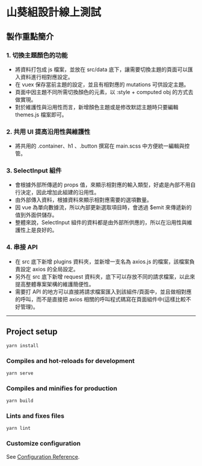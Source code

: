 # 山葵組設計線上測試

## 製作重點簡介
### 1. 切換主題顏色的功能
- 將資料打包成 js 檔案，並放在 src/data 底下，讓需要切換主題的頁面可以匯入資料進行相對應設定。
- 在 vuex 保存當前主題的設定，並且有相對應的 mutations 可供設定主題。
- 頁面中因主題不同所需切換顏色的元素，以 :style + computed obj 的方式去做實現。
- 對於維護性與沿用性而言，新增顏色主題或是修改默認主題時只要編輯 themes.js 檔案即可。

### 2. 共用 UI 提高沿用性與維護性 
- 將共用的 .container、h1 、.button 撰寫在 main.scss 中方便統一編輯與控管。

### 3. SelectInput 組件
- 會根據外部所傳遞的 props 值，來顯示相對應的輸入類型，好處是內部不用自行決定，因此增加此組建的沿用性。
- 由外部傳入資料，根據資料來顯示相對應需要的選項數量。
- 因 vue 為單向數據流，所以內部更新選取項目時，會透過 $emit 來傳遞新的值到外面供儲存。
- 整體來說，SelectInput 組件的資料都是由外部所供應的，所以在沿用性與維護性上是良好的。

### 4. 串接 API
- 在 src 底下新增 plugins 資料夾，並新增一支名為 axios.js 的檔案，該檔案負責設定 axios 的全局設定。
- 另外在 src 底下新增 request 資料夾，底下可以存放不同的請求檔案，以此來提高整體專案架構的維護簡便性。
- 需要打 API 的地方可以直接將請求檔案匯入到該組件/頁面中，並且做相對應的呼叫，而不是直接把 axios 相關的呼叫程式碼寫在頁面組件中(這樣比較不好管理)。

---

## Project setup

```
yarn install
```

### Compiles and hot-reloads for development

```
yarn serve
```

### Compiles and minifies for production

```
yarn build
```

### Lints and fixes files

```
yarn lint
```

### Customize configuration

See [Configuration Reference](https://cli.vuejs.org/config/).
